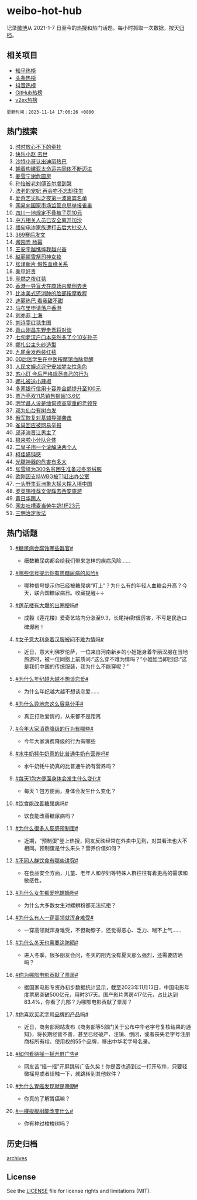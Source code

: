 # weibo-hot-hub

记录[微博](https://www.weibo.com)从 2021-1-7 日至今的热搜和热门话题。每小时抓取一次数据，按天[归档](archives)。

## 相关项目

- [知乎热榜](https://github.com/lonnyzhang423/zhihu-hot-hub)
- [头条热榜](https://github.com/lonnyzhang423/toutiao-hot-hub)
- [抖音热榜](https://github.com/lonnyzhang423/douyin-hot-hub)
- [GitHub热榜](https://github.com/lonnyzhang423/github-hot-hub)
- [v2ex热榜](https://github.com/lonnyzhang423/v2ex-hot-hub)


`更新时间：2023-11-14 17:06:26 +0800`

## 热门搜索

1. [时时放心不下的牵挂](https://m.weibo.cn/search?containerid=100103type%3D1%26t%3D10%26q%3D%23%E6%97%B6%E6%97%B6%E6%94%BE%E5%BF%83%E4%B8%8D%E4%B8%8B%E7%9A%84%E7%89%B5%E6%8C%82%23&stream_entry_id=51&isnewpage=1&extparam=seat%3D1%26q%3D%2523%25E6%2597%25B6%25E6%2597%25B6%25E6%2594%25BE%25E5%25BF%2583%25E4%25B8%258D%25E4%25B8%258B%25E7%259A%2584%25E7%2589%25B5%25E6%258C%2582%2523%26stream_entry_id%3D51%26dgr%3D0%26filter_type%3Drealtimehot%26c_type%3D51%26cate%3D10103%26pos%3D0%26display_time%3D1699952785%26pre_seqid%3D1699952785123015734176)
1. [快乐小赵 去世](https://m.weibo.cn/search?containerid=100103type%3D1%26t%3D10%26q%3D%E5%BF%AB%E4%B9%90%E5%B0%8F%E8%B5%B5+%E5%8E%BB%E4%B8%96&stream_entry_id=31&isnewpage=1&extparam=seat%3D1%26stream_entry_id%3D31%26filter_type%3Drealtimehot%26c_type%3D31%26realpos%3D1%26cate%3D5001%26q%3D%25E5%25BF%25AB%25E4%25B9%2590%25E5%25B0%258F%25E8%25B5%25B5%2520%25E5%258E%25BB%25E4%25B8%2596%26dgr%3D0%26lcate%3D5001%26band_rank%3D1%26flag%3D2%26pos%3D0%26display_time%3D1699952785%26pre_seqid%3D1699952785123015734176)
1. [沙特小哥认出迪丽热巴](https://m.weibo.cn/search?containerid=100103type%3D1%26t%3D10%26q%3D%23%E6%B2%99%E7%89%B9%E5%B0%8F%E5%93%A5%E8%AE%A4%E5%87%BA%E8%BF%AA%E4%B8%BD%E7%83%AD%E5%B7%B4%23&stream_entry_id=31&isnewpage=1&extparam=seat%3D1%26stream_entry_id%3D31%26filter_type%3Drealtimehot%26c_type%3D31%26realpos%3D2%26cate%3D5001%26q%3D%2523%25E6%25B2%2599%25E7%2589%25B9%25E5%25B0%258F%25E5%2593%25A5%25E8%25AE%25A4%25E5%2587%25BA%25E8%25BF%25AA%25E4%25B8%25BD%25E7%2583%25AD%25E5%25B7%25B4%2523%26dgr%3D0%26lcate%3D5001%26band_rank%3D2%26flag%3D2%26pos%3D1%26display_time%3D1699952785%26pre_seqid%3D1699952785123015734176)
1. [朝着构建亚太命运共同体不断迈进](https://m.weibo.cn/search?containerid=100103type%3D1%26t%3D10%26q%3D%23%E6%9C%9D%E7%9D%80%E6%9E%84%E5%BB%BA%E4%BA%9A%E5%A4%AA%E5%91%BD%E8%BF%90%E5%85%B1%E5%90%8C%E4%BD%93%E4%B8%8D%E6%96%AD%E8%BF%88%E8%BF%9B%23&stream_entry_id=31&isnewpage=1&extparam=seat%3D1%26stream_entry_id%3D31%26filter_type%3Drealtimehot%26c_type%3D31%26realpos%3D3%26cate%3D5001%26q%3D%2523%25E6%259C%259D%25E7%259D%2580%25E6%259E%2584%25E5%25BB%25BA%25E4%25BA%259A%25E5%25A4%25AA%25E5%2591%25BD%25E8%25BF%2590%25E5%2585%25B1%25E5%2590%258C%25E4%25BD%2593%25E4%25B8%258D%25E6%2596%25AD%25E8%25BF%2588%25E8%25BF%259B%2523%26dgr%3D0%26lcate%3D5001%26band_rank%3D3%26flag%3D1%26pos%3D2%26display_time%3D1699952785%26pre_seqid%3D1699952785123015734176)
1. [姜雪宁谢危圆房](https://m.weibo.cn/search?containerid=100103type%3D1%26t%3D10%26q%3D%23%E5%A7%9C%E9%9B%AA%E5%AE%81%E8%B0%A2%E5%8D%B1%E5%9C%86%E6%88%BF%23&stream_entry_id=31&isnewpage=1&extparam=seat%3D1%26stream_entry_id%3D31%26filter_type%3Drealtimehot%26c_type%3D31%26realpos%3D4%26cate%3D5001%26q%3D%2523%25E5%25A7%259C%25E9%259B%25AA%25E5%25AE%2581%25E8%25B0%25A2%25E5%258D%25B1%25E5%259C%2586%25E6%2588%25BF%2523%26dgr%3D0%26lcate%3D5001%26band_rank%3D4%26flag%3D1%26pos%3D3%26display_time%3D1699952785%26pre_seqid%3D1699952785123015734176)
1. [孙怡被老刘傅首尔虐到哭](https://m.weibo.cn/search?containerid=100103type%3D1%26t%3D10%26q%3D%23%E5%AD%99%E6%80%A1%E8%A2%AB%E8%80%81%E5%88%98%E5%82%85%E9%A6%96%E5%B0%94%E8%99%90%E5%88%B0%E5%93%AD%23&stream_entry_id=31&isnewpage=1&extparam=seat%3D1%26stream_entry_id%3D31%26filter_type%3Drealtimehot%26c_type%3D31%26realpos%3D5%26cate%3D5001%26q%3D%2523%25E5%25AD%2599%25E6%2580%25A1%25E8%25A2%25AB%25E8%2580%2581%25E5%2588%2598%25E5%2582%2585%25E9%25A6%2596%25E5%25B0%2594%25E8%2599%2590%25E5%2588%25B0%25E5%2593%25AD%2523%26dgr%3D0%26lcate%3D5001%26band_rank%3D5%26flag%3D2%26pos%3D4%26display_time%3D1699952785%26pre_seqid%3D1699952785123015734176)
1. [法老的宠妃 再会亦不忘却往生](https://m.weibo.cn/search?containerid=100103type%3D1%26t%3D10%26q%3D%E6%B3%95%E8%80%81%E7%9A%84%E5%AE%A0%E5%A6%83+%E5%86%8D%E4%BC%9A%E4%BA%A6%E4%B8%8D%E5%BF%98%E5%8D%B4%E5%BE%80%E7%94%9F&stream_entry_id=31&isnewpage=1&extparam=seat%3D1%26stream_entry_id%3D31%26filter_type%3Drealtimehot%26c_type%3D31%26realpos%3D6%26cate%3D5001%26q%3D%25E6%25B3%2595%25E8%2580%2581%25E7%259A%2584%25E5%25AE%25A0%25E5%25A6%2583%2520%25E5%2586%258D%25E4%25BC%259A%25E4%25BA%25A6%25E4%25B8%258D%25E5%25BF%2598%25E5%258D%25B4%25E5%25BE%2580%25E7%2594%259F%26dgr%3D0%26lcate%3D5001%26band_rank%3D6%26flag%3D1%26pos%3D5%26display_time%3D1699952785%26pre_seqid%3D1699952785123015734176)
1. [爱奇艺尖叫之夜第一波嘉宾名单](https://m.weibo.cn/search?containerid=100103type%3D1%26t%3D10%26q%3D%23%E7%88%B1%E5%A5%87%E8%89%BA%E5%B0%96%E5%8F%AB%E4%B9%8B%E5%A4%9C%E7%AC%AC%E4%B8%80%E6%B3%A2%E5%98%89%E5%AE%BE%E5%90%8D%E5%8D%95%23&stream_entry_id=31&isnewpage=1&extparam=seat%3D1%26stream_entry_id%3D31%26filter_type%3Drealtimehot%26c_type%3D31%26realpos%3D7%26cate%3D5001%26q%3D%2523%25E7%2588%25B1%25E5%25A5%2587%25E8%2589%25BA%25E5%25B0%2596%25E5%258F%25AB%25E4%25B9%258B%25E5%25A4%259C%25E7%25AC%25AC%25E4%25B8%2580%25E6%25B3%25A2%25E5%2598%2589%25E5%25AE%25BE%25E5%2590%258D%25E5%258D%2595%2523%26dgr%3D0%26lcate%3D5001%26band_rank%3D7%26flag%3D0%26pos%3D6%26display_time%3D1699952785%26pre_seqid%3D1699952785123015734176)
1. [网易向国家市场监管总局举报雀巢](https://m.weibo.cn/search?containerid=100103type%3D1%26t%3D10%26q%3D%23%E7%BD%91%E6%98%93%E5%90%91%E5%9B%BD%E5%AE%B6%E5%B8%82%E5%9C%BA%E7%9B%91%E7%AE%A1%E6%80%BB%E5%B1%80%E4%B8%BE%E6%8A%A5%E9%9B%80%E5%B7%A2%23&stream_entry_id=31&isnewpage=1&extparam=seat%3D1%26stream_entry_id%3D31%26filter_type%3Drealtimehot%26c_type%3D31%26realpos%3D8%26cate%3D5001%26q%3D%2523%25E7%25BD%2591%25E6%2598%2593%25E5%2590%2591%25E5%259B%25BD%25E5%25AE%25B6%25E5%25B8%2582%25E5%259C%25BA%25E7%259B%2591%25E7%25AE%25A1%25E6%2580%25BB%25E5%25B1%2580%25E4%25B8%25BE%25E6%258A%25A5%25E9%259B%2580%25E5%25B7%25A2%2523%26dgr%3D0%26lcate%3D5001%26band_rank%3D8%26flag%3D0%26pos%3D7%26display_time%3D1699952785%26pre_seqid%3D1699952785123015734176)
1. [四川一地规定不叠被子罚10元](https://m.weibo.cn/search?containerid=100103type%3D1%26t%3D10%26q%3D%23%E5%9B%9B%E5%B7%9D%E4%B8%80%E5%9C%B0%E8%A7%84%E5%AE%9A%E4%B8%8D%E5%8F%A0%E8%A2%AB%E5%AD%90%E7%BD%9A10%E5%85%83%23&stream_entry_id=31&isnewpage=1&extparam=seat%3D1%26stream_entry_id%3D31%26filter_type%3Drealtimehot%26c_type%3D31%26realpos%3D9%26cate%3D5001%26q%3D%2523%25E5%259B%259B%25E5%25B7%259D%25E4%25B8%2580%25E5%259C%25B0%25E8%25A7%2584%25E5%25AE%259A%25E4%25B8%258D%25E5%258F%25A0%25E8%25A2%25AB%25E5%25AD%2590%25E7%25BD%259A10%25E5%2585%2583%2523%26dgr%3D0%26lcate%3D5001%26band_rank%3D9%26flag%3D0%26pos%3D8%26display_time%3D1699952785%26pre_seqid%3D1699952785123015734176)
1. [中方相关人员已安全离开加沙](https://m.weibo.cn/search?containerid=100103type%3D1%26t%3D10%26q%3D%23%E4%B8%AD%E6%96%B9%E7%9B%B8%E5%85%B3%E4%BA%BA%E5%91%98%E5%B7%B2%E5%AE%89%E5%85%A8%E7%A6%BB%E5%BC%80%E5%8A%A0%E6%B2%99%23&stream_entry_id=31&isnewpage=1&extparam=seat%3D1%26stream_entry_id%3D31%26filter_type%3Drealtimehot%26c_type%3D31%26realpos%3D10%26cate%3D5001%26q%3D%2523%25E4%25B8%25AD%25E6%2596%25B9%25E7%259B%25B8%25E5%2585%25B3%25E4%25BA%25BA%25E5%2591%2598%25E5%25B7%25B2%25E5%25AE%2589%25E5%2585%25A8%25E7%25A6%25BB%25E5%25BC%2580%25E5%258A%25A0%25E6%25B2%2599%2523%26dgr%3D0%26lcate%3D5001%26band_rank%3D10%26flag%3D1%26pos%3D9%26display_time%3D1699952785%26pre_seqid%3D1699952785123015734176)
1. [缅甸电诈家族遭打击后大批交人](https://m.weibo.cn/search?containerid=100103type%3D1%26t%3D10%26q%3D%23%E7%BC%85%E7%94%B8%E7%94%B5%E8%AF%88%E5%AE%B6%E6%97%8F%E9%81%AD%E6%89%93%E5%87%BB%E5%90%8E%E5%A4%A7%E6%89%B9%E4%BA%A4%E4%BA%BA%23&stream_entry_id=31&isnewpage=1&extparam=seat%3D1%26stream_entry_id%3D31%26filter_type%3Drealtimehot%26c_type%3D31%26realpos%3D11%26cate%3D5001%26q%3D%2523%25E7%25BC%2585%25E7%2594%25B8%25E7%2594%25B5%25E8%25AF%2588%25E5%25AE%25B6%25E6%2597%258F%25E9%2581%25AD%25E6%2589%2593%25E5%2587%25BB%25E5%2590%258E%25E5%25A4%25A7%25E6%2589%25B9%25E4%25BA%25A4%25E4%25BA%25BA%2523%26dgr%3D0%26lcate%3D5001%26band_rank%3D11%26flag%3D1%26pos%3D10%26display_time%3D1699952785%26pre_seqid%3D1699952785123015734176)
1. [369赛后发文](https://m.weibo.cn/search?containerid=100103type%3D1%26t%3D10%26q%3D369%E8%B5%9B%E5%90%8E%E5%8F%91%E6%96%87&stream_entry_id=31&isnewpage=1&extparam=seat%3D1%26stream_entry_id%3D31%26filter_type%3Drealtimehot%26c_type%3D31%26realpos%3D12%26cate%3D5001%26q%3D369%25E8%25B5%259B%25E5%2590%258E%25E5%258F%2591%25E6%2596%2587%26dgr%3D0%26lcate%3D5001%26band_rank%3D12%26flag%3D1%26pos%3D11%26display_time%3D1699952785%26pre_seqid%3D1699952785123015734176)
1. [酱园弄 杨幂](https://m.weibo.cn/search?containerid=100103type%3D1%26t%3D10%26q%3D%E9%85%B1%E5%9B%AD%E5%BC%84+%E6%9D%A8%E5%B9%82&stream_entry_id=31&isnewpage=1&extparam=seat%3D1%26stream_entry_id%3D31%26filter_type%3Drealtimehot%26c_type%3D31%26realpos%3D13%26cate%3D5001%26q%3D%25E9%2585%25B1%25E5%259B%25AD%25E5%25BC%2584%2520%25E6%259D%25A8%25E5%25B9%2582%26dgr%3D0%26lcate%3D5001%26band_rank%3D13%26flag%3D2%26pos%3D12%26display_time%3D1699952785%26pre_seqid%3D1699952785123015734176)
1. [王安宇越憔悴我越兴奋](https://m.weibo.cn/search?containerid=100103type%3D1%26t%3D10%26q%3D%23%E7%8E%8B%E5%AE%89%E5%AE%87%E8%B6%8A%E6%86%94%E6%82%B4%E6%88%91%E8%B6%8A%E5%85%B4%E5%A5%8B%23&stream_entry_id=31&isnewpage=1&extparam=seat%3D1%26stream_entry_id%3D31%26filter_type%3Drealtimehot%26c_type%3D31%26realpos%3D14%26cate%3D5001%26q%3D%2523%25E7%258E%258B%25E5%25AE%2589%25E5%25AE%2587%25E8%25B6%258A%25E6%2586%2594%25E6%2582%25B4%25E6%2588%2591%25E8%25B6%258A%25E5%2585%25B4%25E5%25A5%258B%2523%26dgr%3D0%26lcate%3D5001%26band_rank%3D14%26flag%3D1%26pos%3D13%26display_time%3D1699952785%26pre_seqid%3D1699952785123015734176)
1. [赵丽颖雪祭司神女妆](https://m.weibo.cn/search?containerid=100103type%3D1%26t%3D10%26q%3D%23%E8%B5%B5%E4%B8%BD%E9%A2%96%E9%9B%AA%E7%A5%AD%E5%8F%B8%E7%A5%9E%E5%A5%B3%E5%A6%86%23&stream_entry_id=31&isnewpage=1&extparam=seat%3D1%26stream_entry_id%3D31%26filter_type%3Drealtimehot%26c_type%3D31%26realpos%3D15%26cate%3D5001%26q%3D%2523%25E8%25B5%25B5%25E4%25B8%25BD%25E9%25A2%2596%25E9%259B%25AA%25E7%25A5%25AD%25E5%258F%25B8%25E7%25A5%259E%25E5%25A5%25B3%25E5%25A6%2586%2523%26dgr%3D0%26lcate%3D5001%26band_rank%3D15%26flag%3D0%26pos%3D14%26display_time%3D1699952785%26pre_seqid%3D1699952785123015734176)
1. [张译新片 假性血缘关系](https://m.weibo.cn/search?containerid=100103type%3D1%26t%3D10%26q%3D%E5%BC%A0%E8%AF%91%E6%96%B0%E7%89%87+%E5%81%87%E6%80%A7%E8%A1%80%E7%BC%98%E5%85%B3%E7%B3%BB&stream_entry_id=31&isnewpage=1&extparam=seat%3D1%26stream_entry_id%3D31%26filter_type%3Drealtimehot%26c_type%3D31%26realpos%3D16%26cate%3D5001%26q%3D%25E5%25BC%25A0%25E8%25AF%2591%25E6%2596%25B0%25E7%2589%2587%2520%25E5%2581%2587%25E6%2580%25A7%25E8%25A1%2580%25E7%25BC%2598%25E5%2585%25B3%25E7%25B3%25BB%26dgr%3D0%26lcate%3D5001%26band_rank%3D16%26flag%3D1%26pos%3D15%26display_time%3D1699952785%26pre_seqid%3D1699952785123015734176)
1. [美甲好贵](https://m.weibo.cn/search?containerid=100103type%3D1%26t%3D10%26q%3D%E7%BE%8E%E7%94%B2%E5%A5%BD%E8%B4%B5&stream_entry_id=31&isnewpage=1&extparam=seat%3D1%26stream_entry_id%3D31%26filter_type%3Drealtimehot%26c_type%3D31%26realpos%3D17%26cate%3D5001%26q%3D%25E7%25BE%258E%25E7%2594%25B2%25E5%25A5%25BD%25E8%25B4%25B5%26dgr%3D0%26lcate%3D5001%26band_rank%3D17%26flag%3D0%26pos%3D16%26display_time%3D1699952785%26pre_seqid%3D1699952785123015734176)
1. [竞燃之夜红毯](https://m.weibo.cn/search?containerid=100103type%3D1%26t%3D10%26q%3D%23%E7%AB%9E%E7%87%83%E4%B9%8B%E5%A4%9C%E7%BA%A2%E6%AF%AF%23&stream_entry_id=31&isnewpage=1&extparam=seat%3D1%26stream_entry_id%3D31%26filter_type%3Drealtimehot%26c_type%3D31%26realpos%3D18%26cate%3D5001%26q%3D%2523%25E7%25AB%259E%25E7%2587%2583%25E4%25B9%258B%25E5%25A4%259C%25E7%25BA%25A2%25E6%25AF%25AF%2523%26dgr%3D0%26lcate%3D5001%26band_rank%3D18%26flag%3D1%26pos%3D17%26display_time%3D1699952785%26pre_seqid%3D1699952785123015734176)
1. [香港一导盲犬在商场内晕倒去世](https://m.weibo.cn/search?containerid=100103type%3D1%26t%3D10%26q%3D%23%E9%A6%99%E6%B8%AF%E4%B8%80%E5%AF%BC%E7%9B%B2%E7%8A%AC%E5%9C%A8%E5%95%86%E5%9C%BA%E5%86%85%E6%99%95%E5%80%92%E5%8E%BB%E4%B8%96%23&stream_entry_id=31&isnewpage=1&extparam=seat%3D1%26stream_entry_id%3D31%26filter_type%3Drealtimehot%26c_type%3D31%26realpos%3D19%26cate%3D5001%26q%3D%2523%25E9%25A6%2599%25E6%25B8%25AF%25E4%25B8%2580%25E5%25AF%25BC%25E7%259B%25B2%25E7%258A%25AC%25E5%259C%25A8%25E5%2595%2586%25E5%259C%25BA%25E5%2586%2585%25E6%2599%2595%25E5%2580%2592%25E5%258E%25BB%25E4%25B8%2596%2523%26dgr%3D0%26lcate%3D5001%26band_rank%3D19%26flag%3D1%26pos%3D18%26display_time%3D1699952785%26pre_seqid%3D1699952785123015734176)
1. [比冰美式还消肿的脸部按摩教程](https://m.weibo.cn/search?containerid=100103type%3D1%26t%3D10%26q%3D%E6%AF%94%E5%86%B0%E7%BE%8E%E5%BC%8F%E8%BF%98%E6%B6%88%E8%82%BF%E7%9A%84%E8%84%B8%E9%83%A8%E6%8C%89%E6%91%A9%E6%95%99%E7%A8%8B&stream_entry_id=31&isnewpage=1&extparam=seat%3D1%26stream_entry_id%3D31%26filter_type%3Drealtimehot%26c_type%3D31%26realpos%3D20%26cate%3D5001%26q%3D%25E6%25AF%2594%25E5%2586%25B0%25E7%25BE%258E%25E5%25BC%258F%25E8%25BF%2598%25E6%25B6%2588%25E8%2582%25BF%25E7%259A%2584%25E8%2584%25B8%25E9%2583%25A8%25E6%258C%2589%25E6%2591%25A9%25E6%2595%2599%25E7%25A8%258B%26dgr%3D0%26lcate%3D5001%26band_rank%3D20%26flag%3D1%26pos%3D19%26display_time%3D1699952785%26pre_seqid%3D1699952785123015734176)
1. [迪丽热巴 看我甜不甜](https://m.weibo.cn/search?containerid=100103type%3D1%26t%3D10%26q%3D%E8%BF%AA%E4%B8%BD%E7%83%AD%E5%B7%B4+%E7%9C%8B%E6%88%91%E7%94%9C%E4%B8%8D%E7%94%9C&stream_entry_id=31&isnewpage=1&extparam=seat%3D1%26stream_entry_id%3D31%26filter_type%3Drealtimehot%26c_type%3D31%26realpos%3D21%26cate%3D5001%26q%3D%25E8%25BF%25AA%25E4%25B8%25BD%25E7%2583%25AD%25E5%25B7%25B4%2520%25E7%259C%258B%25E6%2588%2591%25E7%2594%259C%25E4%25B8%258D%25E7%2594%259C%26dgr%3D0%26lcate%3D5001%26band_rank%3D21%26flag%3D1%26pos%3D20%26display_time%3D1699952785%26pre_seqid%3D1699952785123015734176)
1. [马布里申请落户香港](https://m.weibo.cn/search?containerid=100103type%3D1%26t%3D10%26q%3D%23%E9%A9%AC%E5%B8%83%E9%87%8C%E7%94%B3%E8%AF%B7%E8%90%BD%E6%88%B7%E9%A6%99%E6%B8%AF%23&stream_entry_id=31&isnewpage=1&extparam=seat%3D1%26stream_entry_id%3D31%26filter_type%3Drealtimehot%26c_type%3D31%26realpos%3D22%26cate%3D5001%26q%3D%2523%25E9%25A9%25AC%25E5%25B8%2583%25E9%2587%258C%25E7%2594%25B3%25E8%25AF%25B7%25E8%2590%25BD%25E6%2588%25B7%25E9%25A6%2599%25E6%25B8%25AF%2523%26dgr%3D0%26lcate%3D5001%26band_rank%3D22%26flag%3D1%26pos%3D21%26display_time%3D1699952785%26pre_seqid%3D1699952785123015734176)
1. [刘亦菲 上海](https://m.weibo.cn/search?containerid=100103type%3D1%26t%3D10%26q%3D%E5%88%98%E4%BA%A6%E8%8F%B2+%E4%B8%8A%E6%B5%B7&stream_entry_id=31&isnewpage=1&extparam=seat%3D1%26stream_entry_id%3D31%26filter_type%3Drealtimehot%26c_type%3D31%26realpos%3D23%26cate%3D5001%26q%3D%25E5%2588%2598%25E4%25BA%25A6%25E8%258F%25B2%2520%25E4%25B8%258A%25E6%25B5%25B7%26dgr%3D0%26lcate%3D5001%26band_rank%3D23%26flag%3D0%26pos%3D22%26display_time%3D1699952785%26pre_seqid%3D1699952785123015734176)
1. [刘诗雯红毯生图](https://m.weibo.cn/search?containerid=100103type%3D1%26t%3D10%26q%3D%E5%88%98%E8%AF%97%E9%9B%AF%E7%BA%A2%E6%AF%AF%E7%94%9F%E5%9B%BE&stream_entry_id=31&isnewpage=1&extparam=seat%3D1%26stream_entry_id%3D31%26filter_type%3Drealtimehot%26c_type%3D31%26realpos%3D24%26cate%3D5001%26q%3D%25E5%2588%2598%25E8%25AF%2597%25E9%259B%25AF%25E7%25BA%25A2%25E6%25AF%25AF%25E7%2594%259F%25E5%259B%25BE%26dgr%3D0%26lcate%3D5001%26band_rank%3D24%26flag%3D1%26pos%3D23%26display_time%3D1699952785%26pre_seqid%3D1699952785123015734176)
1. [青山刚昌东野圭吾将对谈](https://m.weibo.cn/search?containerid=100103type%3D1%26t%3D10%26q%3D%E9%9D%92%E5%B1%B1%E5%88%9A%E6%98%8C%E4%B8%9C%E9%87%8E%E5%9C%AD%E5%90%BE%E5%B0%86%E5%AF%B9%E8%B0%88&stream_entry_id=31&isnewpage=1&extparam=seat%3D1%26stream_entry_id%3D31%26filter_type%3Drealtimehot%26c_type%3D31%26realpos%3D25%26cate%3D5001%26q%3D%25E9%259D%2592%25E5%25B1%25B1%25E5%2588%259A%25E6%2598%258C%25E4%25B8%259C%25E9%2587%258E%25E5%259C%25AD%25E5%2590%25BE%25E5%25B0%2586%25E5%25AF%25B9%25E8%25B0%2588%26dgr%3D0%26lcate%3D5001%26band_rank%3D25%26flag%3D0%26pos%3D24%26display_time%3D1699952785%26pre_seqid%3D1699952785123015734176)
1. [七旬老汉户口本突然多了个10岁孙子](https://m.weibo.cn/search?containerid=100103type%3D1%26t%3D10%26q%3D%23%E4%B8%83%E6%97%AC%E8%80%81%E6%B1%89%E6%88%B7%E5%8F%A3%E6%9C%AC%E7%AA%81%E7%84%B6%E5%A4%9A%E4%BA%86%E4%B8%AA10%E5%B2%81%E5%AD%99%E5%AD%90%23&stream_entry_id=31&isnewpage=1&extparam=seat%3D1%26stream_entry_id%3D31%26filter_type%3Drealtimehot%26c_type%3D31%26realpos%3D26%26cate%3D5001%26q%3D%2523%25E4%25B8%2583%25E6%2597%25AC%25E8%2580%2581%25E6%25B1%2589%25E6%2588%25B7%25E5%258F%25A3%25E6%259C%25AC%25E7%25AA%2581%25E7%2584%25B6%25E5%25A4%259A%25E4%25BA%2586%25E4%25B8%25AA10%25E5%25B2%2581%25E5%25AD%2599%25E5%25AD%2590%2523%26dgr%3D0%26lcate%3D5001%26band_rank%3D26%26flag%3D0%26pos%3D25%26display_time%3D1699952785%26pre_seqid%3D1699952785123015734176)
1. [娜扎公主头纱造型](https://m.weibo.cn/search?containerid=100103type%3D1%26t%3D10%26q%3D%23%E5%A8%9C%E6%89%8E%E5%85%AC%E4%B8%BB%E5%A4%B4%E7%BA%B1%E9%80%A0%E5%9E%8B%23&stream_entry_id=31&isnewpage=1&extparam=seat%3D1%26stream_entry_id%3D31%26filter_type%3Drealtimehot%26c_type%3D31%26realpos%3D27%26cate%3D5001%26q%3D%2523%25E5%25A8%259C%25E6%2589%258E%25E5%2585%25AC%25E4%25B8%25BB%25E5%25A4%25B4%25E7%25BA%25B1%25E9%2580%25A0%25E5%259E%258B%2523%26dgr%3D0%26lcate%3D5001%26band_rank%3D27%26flag%3D1%26pos%3D26%26display_time%3D1699952785%26pre_seqid%3D1699952785123015734176)
1. [九尾金发西装红毯](https://m.weibo.cn/search?containerid=100103type%3D1%26t%3D10%26q%3D%23%E4%B9%9D%E5%B0%BE%E9%87%91%E5%8F%91%E8%A5%BF%E8%A3%85%E7%BA%A2%E6%AF%AF%23&stream_entry_id=31&isnewpage=1&extparam=seat%3D1%26stream_entry_id%3D31%26filter_type%3Drealtimehot%26c_type%3D31%26realpos%3D28%26cate%3D5001%26q%3D%2523%25E4%25B9%259D%25E5%25B0%25BE%25E9%2587%2591%25E5%258F%2591%25E8%25A5%25BF%25E8%25A3%2585%25E7%25BA%25A2%25E6%25AF%25AF%2523%26dgr%3D0%26lcate%3D5001%26band_rank%3D28%26flag%3D1%26pos%3D27%26display_time%3D1699952785%26pre_seqid%3D1699952785123015734176)
1. [00后医学生在中医按摩馆血脉觉醒](https://m.weibo.cn/search?containerid=100103type%3D1%26t%3D10%26q%3D%2300%E5%90%8E%E5%8C%BB%E5%AD%A6%E7%94%9F%E5%9C%A8%E4%B8%AD%E5%8C%BB%E6%8C%89%E6%91%A9%E9%A6%86%E8%A1%80%E8%84%89%E8%A7%89%E9%86%92%23&stream_entry_id=31&isnewpage=1&extparam=seat%3D1%26stream_entry_id%3D31%26filter_type%3Drealtimehot%26c_type%3D31%26realpos%3D29%26cate%3D5001%26q%3D%252300%25E5%2590%258E%25E5%258C%25BB%25E5%25AD%25A6%25E7%2594%259F%25E5%259C%25A8%25E4%25B8%25AD%25E5%258C%25BB%25E6%258C%2589%25E6%2591%25A9%25E9%25A6%2586%25E8%25A1%2580%25E8%2584%2589%25E8%25A7%2589%25E9%2586%2592%2523%26dgr%3D0%26lcate%3D5001%26band_rank%3D29%26flag%3D32768%26pos%3D28%26display_time%3D1699952785%26pre_seqid%3D1699952785123015734176)
1. [人民文娱点评宁安如梦女性角色](https://m.weibo.cn/search?containerid=100103type%3D1%26t%3D10%26q%3D%23%E4%BA%BA%E6%B0%91%E6%96%87%E5%A8%B1%E7%82%B9%E8%AF%84%E5%AE%81%E5%AE%89%E5%A6%82%E6%A2%A6%E5%A5%B3%E6%80%A7%E8%A7%92%E8%89%B2%23&stream_entry_id=31&isnewpage=1&extparam=seat%3D1%26stream_entry_id%3D31%26filter_type%3Drealtimehot%26c_type%3D31%26realpos%3D30%26cate%3D5001%26q%3D%2523%25E4%25BA%25BA%25E6%25B0%2591%25E6%2596%2587%25E5%25A8%25B1%25E7%2582%25B9%25E8%25AF%2584%25E5%25AE%2581%25E5%25AE%2589%25E5%25A6%2582%25E6%25A2%25A6%25E5%25A5%25B3%25E6%2580%25A7%25E8%25A7%2592%25E8%2589%25B2%2523%26dgr%3D0%26lcate%3D5001%26band_rank%3D30%26flag%3D0%26pos%3D29%26display_time%3D1699952785%26pre_seqid%3D1699952785123015734176)
1. [苏小玎 今后严格规范自己的行为](https://m.weibo.cn/search?containerid=100103type%3D1%26t%3D10%26q%3D%E8%8B%8F%E5%B0%8F%E7%8E%8E+%E4%BB%8A%E5%90%8E%E4%B8%A5%E6%A0%BC%E8%A7%84%E8%8C%83%E8%87%AA%E5%B7%B1%E7%9A%84%E8%A1%8C%E4%B8%BA&stream_entry_id=31&isnewpage=1&extparam=seat%3D1%26stream_entry_id%3D31%26filter_type%3Drealtimehot%26c_type%3D31%26realpos%3D31%26cate%3D5001%26q%3D%25E8%258B%258F%25E5%25B0%258F%25E7%258E%258E%2520%25E4%25BB%258A%25E5%2590%258E%25E4%25B8%25A5%25E6%25A0%25BC%25E8%25A7%2584%25E8%258C%2583%25E8%2587%25AA%25E5%25B7%25B1%25E7%259A%2584%25E8%25A1%258C%25E4%25B8%25BA%26dgr%3D0%26lcate%3D5001%26band_rank%3D31%26flag%3D0%26pos%3D30%26display_time%3D1699952785%26pre_seqid%3D1699952785123015734176)
1. [娜扎被送小辣椒](https://m.weibo.cn/search?containerid=100103type%3D1%26t%3D10%26q%3D%23%E5%A8%9C%E6%89%8E%E8%A2%AB%E9%80%81%E5%B0%8F%E8%BE%A3%E6%A4%92%23&stream_entry_id=31&isnewpage=1&extparam=seat%3D1%26stream_entry_id%3D31%26filter_type%3Drealtimehot%26c_type%3D31%26realpos%3D32%26cate%3D5001%26q%3D%2523%25E5%25A8%259C%25E6%2589%258E%25E8%25A2%25AB%25E9%2580%2581%25E5%25B0%258F%25E8%25BE%25A3%25E6%25A4%2592%2523%26dgr%3D0%26lcate%3D5001%26band_rank%3D32%26flag%3D1%26pos%3D31%26display_time%3D1699952785%26pre_seqid%3D1699952785123015734176)
1. [多家银行信用卡容差金额提升至100元](https://m.weibo.cn/search?containerid=100103type%3D1%26t%3D10%26q%3D%23%E5%A4%9A%E5%AE%B6%E9%93%B6%E8%A1%8C%E4%BF%A1%E7%94%A8%E5%8D%A1%E5%AE%B9%E5%B7%AE%E9%87%91%E9%A2%9D%E6%8F%90%E5%8D%87%E8%87%B3100%E5%85%83%23&stream_entry_id=31&isnewpage=1&extparam=seat%3D1%26stream_entry_id%3D31%26filter_type%3Drealtimehot%26c_type%3D31%26realpos%3D33%26cate%3D5001%26q%3D%2523%25E5%25A4%259A%25E5%25AE%25B6%25E9%2593%25B6%25E8%25A1%258C%25E4%25BF%25A1%25E7%2594%25A8%25E5%258D%25A1%25E5%25AE%25B9%25E5%25B7%25AE%25E9%2587%2591%25E9%25A2%259D%25E6%258F%2590%25E5%258D%2587%25E8%2587%25B3100%25E5%2585%2583%2523%26dgr%3D0%26lcate%3D5001%26band_rank%3D33%26flag%3D1%26pos%3D32%26display_time%3D1699952785%26pre_seqid%3D1699952785123015734176)
1. [贾乃亮双11总销售额超13.6亿](https://m.weibo.cn/search?containerid=100103type%3D1%26t%3D10%26q%3D%23%E8%B4%BE%E4%B9%83%E4%BA%AE%E5%8F%8C11%E6%80%BB%E9%94%80%E5%94%AE%E9%A2%9D%E8%B6%8513.6%E4%BA%BF%23&stream_entry_id=31&isnewpage=1&extparam=seat%3D1%26stream_entry_id%3D31%26filter_type%3Drealtimehot%26c_type%3D31%26realpos%3D34%26cate%3D5001%26q%3D%2523%25E8%25B4%25BE%25E4%25B9%2583%25E4%25BA%25AE%25E5%258F%258C11%25E6%2580%25BB%25E9%2594%2580%25E5%2594%25AE%25E9%25A2%259D%25E8%25B6%258513.6%25E4%25BA%25BF%2523%26dgr%3D0%26lcate%3D5001%26band_rank%3D34%26flag%3D0%26pos%3D33%26display_time%3D1699952785%26pre_seqid%3D1699952785123015734176)
1. [明学昌人设是缅甸德高望重的老领导](https://m.weibo.cn/search?containerid=100103type%3D1%26t%3D10%26q%3D%23%E6%98%8E%E5%AD%A6%E6%98%8C%E4%BA%BA%E8%AE%BE%E6%98%AF%E7%BC%85%E7%94%B8%E5%BE%B7%E9%AB%98%E6%9C%9B%E9%87%8D%E7%9A%84%E8%80%81%E9%A2%86%E5%AF%BC%23&stream_entry_id=31&isnewpage=1&extparam=seat%3D1%26stream_entry_id%3D31%26filter_type%3Drealtimehot%26c_type%3D31%26realpos%3D35%26cate%3D5001%26q%3D%2523%25E6%2598%258E%25E5%25AD%25A6%25E6%2598%258C%25E4%25BA%25BA%25E8%25AE%25BE%25E6%2598%25AF%25E7%25BC%2585%25E7%2594%25B8%25E5%25BE%25B7%25E9%25AB%2598%25E6%259C%259B%25E9%2587%258D%25E7%259A%2584%25E8%2580%2581%25E9%25A2%2586%25E5%25AF%25BC%2523%26dgr%3D0%26lcate%3D5001%26band_rank%3D35%26flag%3D1%26pos%3D34%26display_time%3D1699952785%26pre_seqid%3D1699952785123015734176)
1. [邓为仙台有树白发](https://m.weibo.cn/search?containerid=100103type%3D1%26t%3D10%26q%3D%23%E9%82%93%E4%B8%BA%E4%BB%99%E5%8F%B0%E6%9C%89%E6%A0%91%E7%99%BD%E5%8F%91%23&stream_entry_id=31&isnewpage=1&extparam=seat%3D1%26stream_entry_id%3D31%26filter_type%3Drealtimehot%26c_type%3D31%26realpos%3D36%26cate%3D5001%26q%3D%2523%25E9%2582%2593%25E4%25B8%25BA%25E4%25BB%2599%25E5%258F%25B0%25E6%259C%2589%25E6%25A0%2591%25E7%2599%25BD%25E5%258F%2591%2523%26dgr%3D0%26lcate%3D5001%26band_rank%3D36%26flag%3D1%26pos%3D35%26display_time%3D1699952785%26pre_seqid%3D1699952785123015734176)
1. [俄军恢复对基辅导弹袭击](https://m.weibo.cn/search?containerid=100103type%3D1%26t%3D10%26q%3D%23%E4%BF%84%E5%86%9B%E6%81%A2%E5%A4%8D%E5%AF%B9%E5%9F%BA%E8%BE%85%E5%AF%BC%E5%BC%B9%E8%A2%AD%E5%87%BB%23&stream_entry_id=31&isnewpage=1&extparam=seat%3D1%26stream_entry_id%3D31%26filter_type%3Drealtimehot%26c_type%3D31%26realpos%3D37%26cate%3D5001%26q%3D%2523%25E4%25BF%2584%25E5%2586%259B%25E6%2581%25A2%25E5%25A4%258D%25E5%25AF%25B9%25E5%259F%25BA%25E8%25BE%2585%25E5%25AF%25BC%25E5%25BC%25B9%25E8%25A2%25AD%25E5%2587%25BB%2523%26dgr%3D0%26lcate%3D5001%26band_rank%3D37%26flag%3D0%26pos%3D36%26display_time%3D1699952785%26pre_seqid%3D1699952785123015734176)
1. [雀巢回应被网易举报](https://m.weibo.cn/search?containerid=100103type%3D1%26t%3D10%26q%3D%23%E9%9B%80%E5%B7%A2%E5%9B%9E%E5%BA%94%E8%A2%AB%E7%BD%91%E6%98%93%E4%B8%BE%E6%8A%A5%23&stream_entry_id=31&isnewpage=1&extparam=seat%3D1%26stream_entry_id%3D31%26filter_type%3Drealtimehot%26c_type%3D31%26realpos%3D38%26cate%3D5001%26q%3D%2523%25E9%259B%2580%25E5%25B7%25A2%25E5%259B%259E%25E5%25BA%2594%25E8%25A2%25AB%25E7%25BD%2591%25E6%2598%2593%25E4%25B8%25BE%25E6%258A%25A5%2523%26dgr%3D0%26lcate%3D5001%26band_rank%3D38%26flag%3D1%26pos%3D37%26display_time%3D1699952785%26pre_seqid%3D1699952785123015734176)
1. [邱泽演晋江男主了](https://m.weibo.cn/search?containerid=100103type%3D1%26t%3D10%26q%3D%23%E9%82%B1%E6%B3%BD%E6%BC%94%E6%99%8B%E6%B1%9F%E7%94%B7%E4%B8%BB%E4%BA%86%23&stream_entry_id=31&isnewpage=1&extparam=seat%3D1%26stream_entry_id%3D31%26filter_type%3Drealtimehot%26c_type%3D31%26realpos%3D39%26cate%3D5001%26q%3D%2523%25E9%2582%25B1%25E6%25B3%25BD%25E6%25BC%2594%25E6%2599%258B%25E6%25B1%259F%25E7%2594%25B7%25E4%25B8%25BB%25E4%25BA%2586%2523%26dgr%3D0%26lcate%3D5001%26band_rank%3D39%26flag%3D0%26pos%3D38%26display_time%3D1699952785%26pre_seqid%3D1699952785123015734176)
1. [狼来啦小分队合体](https://m.weibo.cn/search?containerid=100103type%3D1%26t%3D10%26q%3D%23%E7%8B%BC%E6%9D%A5%E5%95%A6%E5%B0%8F%E5%88%86%E9%98%9F%E5%90%88%E4%BD%93%23&stream_entry_id=31&isnewpage=1&extparam=seat%3D1%26stream_entry_id%3D31%26filter_type%3Drealtimehot%26c_type%3D31%26realpos%3D40%26cate%3D5001%26q%3D%2523%25E7%258B%25BC%25E6%259D%25A5%25E5%2595%25A6%25E5%25B0%258F%25E5%2588%2586%25E9%2598%259F%25E5%2590%2588%25E4%25BD%2593%2523%26dgr%3D0%26lcate%3D5001%26band_rank%3D40%26flag%3D1%26pos%3D39%26display_time%3D1699952785%26pre_seqid%3D1699952785123015734176)
1. [二皇子用一个滚解决两个人](https://m.weibo.cn/search?containerid=100103type%3D1%26t%3D10%26q%3D%23%E4%BA%8C%E7%9A%87%E5%AD%90%E7%94%A8%E4%B8%80%E4%B8%AA%E6%BB%9A%E8%A7%A3%E5%86%B3%E4%B8%A4%E4%B8%AA%E4%BA%BA%23&stream_entry_id=31&isnewpage=1&extparam=seat%3D1%26stream_entry_id%3D31%26filter_type%3Drealtimehot%26c_type%3D31%26realpos%3D41%26cate%3D5001%26q%3D%2523%25E4%25BA%258C%25E7%259A%2587%25E5%25AD%2590%25E7%2594%25A8%25E4%25B8%2580%25E4%25B8%25AA%25E6%25BB%259A%25E8%25A7%25A3%25E5%2586%25B3%25E4%25B8%25A4%25E4%25B8%25AA%25E4%25BA%25BA%2523%26dgr%3D0%26lcate%3D5001%26band_rank%3D41%26flag%3D1%26pos%3D40%26display_time%3D1699952785%26pre_seqid%3D1699952785123015734176)
1. [柯佳嬿钝感](https://m.weibo.cn/search?containerid=100103type%3D1%26t%3D10%26q%3D%23%E6%9F%AF%E4%BD%B3%E5%AC%BF%E9%92%9D%E6%84%9F%23&stream_entry_id=31&isnewpage=1&extparam=seat%3D1%26stream_entry_id%3D31%26filter_type%3Drealtimehot%26c_type%3D31%26realpos%3D42%26cate%3D5001%26q%3D%2523%25E6%259F%25AF%25E4%25BD%25B3%25E5%25AC%25BF%25E9%2592%259D%25E6%2584%259F%2523%26dgr%3D0%26lcate%3D5001%26band_rank%3D42%26flag%3D1%26pos%3D41%26display_time%3D1699952785%26pre_seqid%3D1699952785123015734176)
1. [光腿神器的危害有多大](https://m.weibo.cn/search?containerid=100103type%3D1%26t%3D10%26q%3D%E5%85%89%E8%85%BF%E7%A5%9E%E5%99%A8%E7%9A%84%E5%8D%B1%E5%AE%B3%E6%9C%89%E5%A4%9A%E5%A4%A7&stream_entry_id=31&isnewpage=1&extparam=seat%3D1%26stream_entry_id%3D31%26filter_type%3Drealtimehot%26c_type%3D31%26realpos%3D43%26cate%3D5001%26q%3D%25E5%2585%2589%25E8%2585%25BF%25E7%25A5%259E%25E5%2599%25A8%25E7%259A%2584%25E5%258D%25B1%25E5%25AE%25B3%25E6%259C%2589%25E5%25A4%259A%25E5%25A4%25A7%26dgr%3D0%26lcate%3D5001%26band_rank%3D43%26flag%3D0%26pos%3D42%26display_time%3D1699952785%26pre_seqid%3D1699952785123015734176)
1. [张雪峰为300名贫困生准备过冬羽绒服](https://m.weibo.cn/search?containerid=100103type%3D1%26t%3D10%26q%3D%23%E5%BC%A0%E9%9B%AA%E5%B3%B0%E4%B8%BA300%E5%90%8D%E8%B4%AB%E5%9B%B0%E7%94%9F%E5%87%86%E5%A4%87%E8%BF%87%E5%86%AC%E7%BE%BD%E7%BB%92%E6%9C%8D%23&stream_entry_id=31&isnewpage=1&extparam=seat%3D1%26stream_entry_id%3D31%26filter_type%3Drealtimehot%26c_type%3D31%26realpos%3D44%26cate%3D5001%26q%3D%2523%25E5%25BC%25A0%25E9%259B%25AA%25E5%25B3%25B0%25E4%25B8%25BA300%25E5%2590%258D%25E8%25B4%25AB%25E5%259B%25B0%25E7%2594%259F%25E5%2587%2586%25E5%25A4%2587%25E8%25BF%2587%25E5%2586%25AC%25E7%25BE%25BD%25E7%25BB%2592%25E6%259C%258D%2523%26dgr%3D0%26lcate%3D5001%26band_rank%3D44%26flag%3D32768%26pos%3D43%26display_time%3D1699952785%26pre_seqid%3D1699952785123015734176)
1. [欧刚因支持WBG被T1赶出办公室](https://m.weibo.cn/search?containerid=100103type%3D1%26t%3D10%26q%3D%23%E6%AC%A7%E5%88%9A%E5%9B%A0%E6%94%AF%E6%8C%81WBG%E8%A2%ABT1%E8%B5%B6%E5%87%BA%E5%8A%9E%E5%85%AC%E5%AE%A4%23&stream_entry_id=31&isnewpage=1&extparam=seat%3D1%26stream_entry_id%3D31%26filter_type%3Drealtimehot%26c_type%3D31%26realpos%3D45%26cate%3D5001%26q%3D%2523%25E6%25AC%25A7%25E5%2588%259A%25E5%259B%25A0%25E6%2594%25AF%25E6%258C%2581WBG%25E8%25A2%25ABT1%25E8%25B5%25B6%25E5%2587%25BA%25E5%258A%259E%25E5%2585%25AC%25E5%25AE%25A4%2523%26dgr%3D0%26lcate%3D5001%26band_rank%3D45%26flag%3D0%26pos%3D44%26display_time%3D1699952785%26pre_seqid%3D1699952785123015734176)
1. [一头野生亚洲象大摇大摆入境中国](https://m.weibo.cn/search?containerid=100103type%3D1%26t%3D10%26q%3D%23%E4%B8%80%E5%A4%B4%E9%87%8E%E7%94%9F%E4%BA%9A%E6%B4%B2%E8%B1%A1%E5%A4%A7%E6%91%87%E5%A4%A7%E6%91%86%E5%85%A5%E5%A2%83%E4%B8%AD%E5%9B%BD%23&stream_entry_id=31&isnewpage=1&extparam=seat%3D1%26stream_entry_id%3D31%26filter_type%3Drealtimehot%26c_type%3D31%26realpos%3D46%26cate%3D5001%26q%3D%2523%25E4%25B8%2580%25E5%25A4%25B4%25E9%2587%258E%25E7%2594%259F%25E4%25BA%259A%25E6%25B4%25B2%25E8%25B1%25A1%25E5%25A4%25A7%25E6%2591%2587%25E5%25A4%25A7%25E6%2591%2586%25E5%2585%25A5%25E5%25A2%2583%25E4%25B8%25AD%25E5%259B%25BD%2523%26dgr%3D0%26lcate%3D5001%26band_rank%3D46%26flag%3D32768%26pos%3D45%26display_time%3D1699952785%26pre_seqid%3D1699952785123015734176)
1. [罗英锡推荐文俊辉去西安旅游](https://m.weibo.cn/search?containerid=100103type%3D1%26t%3D10%26q%3D%23%E7%BD%97%E8%8B%B1%E9%94%A1%E6%8E%A8%E8%8D%90%E6%96%87%E4%BF%8A%E8%BE%89%E5%8E%BB%E8%A5%BF%E5%AE%89%E6%97%85%E6%B8%B8%23&stream_entry_id=31&isnewpage=1&extparam=seat%3D1%26stream_entry_id%3D31%26filter_type%3Drealtimehot%26c_type%3D31%26realpos%3D47%26cate%3D5001%26q%3D%2523%25E7%25BD%2597%25E8%258B%25B1%25E9%2594%25A1%25E6%258E%25A8%25E8%258D%2590%25E6%2596%2587%25E4%25BF%258A%25E8%25BE%2589%25E5%258E%25BB%25E8%25A5%25BF%25E5%25AE%2589%25E6%2597%2585%25E6%25B8%25B8%2523%26dgr%3D0%26lcate%3D5001%26band_rank%3D47%26flag%3D1%26pos%3D46%26display_time%3D1699952785%26pre_seqid%3D1699952785123015734176)
1. [黄日华踢人](https://m.weibo.cn/search?containerid=100103type%3D1%26t%3D10%26q%3D%23%E9%BB%84%E6%97%A5%E5%8D%8E%E8%B8%A2%E4%BA%BA%23&stream_entry_id=31&isnewpage=1&extparam=seat%3D1%26stream_entry_id%3D31%26filter_type%3Drealtimehot%26c_type%3D31%26realpos%3D48%26cate%3D5001%26q%3D%2523%25E9%25BB%2584%25E6%2597%25A5%25E5%258D%258E%25E8%25B8%25A2%25E4%25BA%25BA%2523%26dgr%3D0%26lcate%3D5001%26band_rank%3D48%26flag%3D0%26pos%3D47%26display_time%3D1699952785%26pre_seqid%3D1699952785123015734176)
1. [网友吐槽麦当劳牛奶1杯23元](https://m.weibo.cn/search?containerid=100103type%3D1%26t%3D10%26q%3D%23%E7%BD%91%E5%8F%8B%E5%90%90%E6%A7%BD%E9%BA%A6%E5%BD%93%E5%8A%B3%E7%89%9B%E5%A5%B61%E6%9D%AF23%E5%85%83%23&stream_entry_id=31&isnewpage=1&extparam=seat%3D1%26stream_entry_id%3D31%26filter_type%3Drealtimehot%26c_type%3D31%26realpos%3D49%26cate%3D5001%26q%3D%2523%25E7%25BD%2591%25E5%258F%258B%25E5%2590%2590%25E6%25A7%25BD%25E9%25BA%25A6%25E5%25BD%2593%25E5%258A%25B3%25E7%2589%259B%25E5%25A5%25B61%25E6%259D%25AF23%25E5%2585%2583%2523%26dgr%3D0%26lcate%3D5001%26band_rank%3D49%26flag%3D0%26pos%3D48%26display_time%3D1699952785%26pre_seqid%3D1699952785123015734176)
1. [三明治定妆法](https://m.weibo.cn/search?containerid=100103type%3D1%26t%3D10%26q%3D%E4%B8%89%E6%98%8E%E6%B2%BB%E5%AE%9A%E5%A6%86%E6%B3%95&stream_entry_id=31&isnewpage=1&extparam=seat%3D1%26stream_entry_id%3D31%26filter_type%3Drealtimehot%26c_type%3D31%26realpos%3D50%26cate%3D5001%26q%3D%25E4%25B8%2589%25E6%2598%258E%25E6%25B2%25BB%25E5%25AE%259A%25E5%25A6%2586%25E6%25B3%2595%26dgr%3D0%26lcate%3D5001%26band_rank%3D50%26flag%3D1%26pos%3D49%26display_time%3D1699952785%26pre_seqid%3D1699952785123015734176)

## 热门话题

1. [#糖尿病会腐蚀哪些器官#](https://m.weibo.cn/search?containerid=231522type%3D1%26t%3D10%26q%3D%23%E7%B3%96%E5%B0%BF%E7%97%85%E4%BC%9A%E8%85%90%E8%9A%80%E5%93%AA%E4%BA%9B%E5%99%A8%E5%AE%98%23&stream_entry_id=128&isnewpage=1&extparam=seat%3D1%26dgr%3D0%26cate%3D5004%26lcate%3D5004%26unitid%3D1699942057045%26c_type%3D128%26pos%3D1-0-0%26display_time%3D1699952786%26pre_seqid%3D169995278604902673048)
    - 细数糖尿病都会给我们带来怎样的疾病风险……

1. [#哪些信号提示你有患糖尿病的风险#](https://m.weibo.cn/search?containerid=231522type%3D1%26t%3D10%26q%3D%23%E5%93%AA%E4%BA%9B%E4%BF%A1%E5%8F%B7%E6%8F%90%E7%A4%BA%E4%BD%A0%E6%9C%89%E6%82%A3%E7%B3%96%E5%B0%BF%E7%97%85%E7%9A%84%E9%A3%8E%E9%99%A9%23&stream_entry_id=128&isnewpage=1&extparam=seat%3D1%26dgr%3D0%26cate%3D5004%26lcate%3D5004%26unitid%3D1699927046364%26c_type%3D128%26pos%3D1-0-1%26display_time%3D1699952786%26pre_seqid%3D169995278604902673048)
    - 哪种信号提示你已经被糖尿病“盯上”？为什么有的年轻人血糖会升高？今天，联合国糖尿病日。收藏提醒↓↓

1. [#莲花楼有大爆的出圈梗吗#](https://m.weibo.cn/search?containerid=231522type%3D1%26t%3D10%26q%3D%23%E8%8E%B2%E8%8A%B1%E6%A5%BC%E6%9C%89%E5%A4%A7%E7%88%86%E7%9A%84%E5%87%BA%E5%9C%88%E6%A2%97%E5%90%97%23&stream_entry_id=128&isnewpage=1&extparam=seat%3D1%26dgr%3D0%26cate%3D5004%26lcate%3D5004%26unitid%3D1699924635834%26c_type%3D128%26pos%3D1-0-2%26display_time%3D1699952786%26pre_seqid%3D169995278604902673048)
    - 成毅《莲花楼》爱奇艺站内分涨至9.3，长尾持续❗很厉害，不亏是民选口碑爆剧！

1. [#女子意大利身着汉服被问不难为情吗#](https://m.weibo.cn/search?containerid=231522type%3D1%26t%3D10%26q%3D%23%E5%A5%B3%E5%AD%90%E6%84%8F%E5%A4%A7%E5%88%A9%E8%BA%AB%E7%9D%80%E6%B1%89%E6%9C%8D%E8%A2%AB%E9%97%AE%E4%B8%8D%E9%9A%BE%E4%B8%BA%E6%83%85%E5%90%97%23&stream_entry_id=128&isnewpage=1&extparam=seat%3D1%26dgr%3D0%26cate%3D5004%26lcate%3D5004%26unitid%3D1699941154590%26c_type%3D128%26pos%3D1-0-3%26display_time%3D1699952786%26pre_seqid%3D169995278604902673048)
    - 近日，意大利佛罗伦萨，一位来自河南新乡的小姐姐身着华丽汉服在当地旅游时，被一位同胞上前质问:“这么穿不难为情吗？”小姐姐当即回怼:“这是我们中国的传统服装，我为什么不能穿呢？”

1. [#为什么年纪越大越不想谈恋爱#](https://m.weibo.cn/search?containerid=231522type%3D1%26t%3D10%26q%3D%23%E4%B8%BA%E4%BB%80%E4%B9%88%E5%B9%B4%E7%BA%AA%E8%B6%8A%E5%A4%A7%E8%B6%8A%E4%B8%8D%E6%83%B3%E8%B0%88%E6%81%8B%E7%88%B1%23&stream_entry_id=128&isnewpage=1&extparam=seat%3D1%26dgr%3D0%26cate%3D5004%26lcate%3D5004%26unitid%3D1699932429116%26c_type%3D128%26pos%3D1-0-4%26display_time%3D1699952786%26pre_seqid%3D169995278604902673048)
    - 为什么年纪越大越不想谈恋爱……

1. [#为什么异地恋这么容易分手#](https://m.weibo.cn/search?containerid=231522type%3D1%26t%3D10%26q%3D%23%E4%B8%BA%E4%BB%80%E4%B9%88%E5%BC%82%E5%9C%B0%E6%81%8B%E8%BF%99%E4%B9%88%E5%AE%B9%E6%98%93%E5%88%86%E6%89%8B%23&stream_entry_id=128&isnewpage=1&extparam=seat%3D1%26dgr%3D0%26cate%3D5004%26lcate%3D5004%26unitid%3D1699940233435%26c_type%3D128%26pos%3D1-0-5%26display_time%3D1699952786%26pre_seqid%3D169995278604902673048)
    - 真正打败爱情的，从来都不是距离

1. [#今年大家消费降级的行为有哪些#](https://m.weibo.cn/search?containerid=231522type%3D1%26t%3D10%26q%3D%23%E4%BB%8A%E5%B9%B4%E5%A4%A7%E5%AE%B6%E6%B6%88%E8%B4%B9%E9%99%8D%E7%BA%A7%E7%9A%84%E8%A1%8C%E4%B8%BA%E6%9C%89%E5%93%AA%E4%BA%9B%23&stream_entry_id=128&isnewpage=1&extparam=seat%3D1%26dgr%3D0%26cate%3D5004%26lcate%3D5004%26unitid%3D1699921337892%26c_type%3D128%26pos%3D1-0-6%26display_time%3D1699952786%26pre_seqid%3D169995278604902673048)
    - 今年大家消费降级的行为有哪些

1. [#水牛奶牦牛奶真的比普通牛奶有营养吗#](https://m.weibo.cn/search?containerid=231522type%3D1%26t%3D10%26q%3D%23%E6%B0%B4%E7%89%9B%E5%A5%B6%E7%89%A6%E7%89%9B%E5%A5%B6%E7%9C%9F%E7%9A%84%E6%AF%94%E6%99%AE%E9%80%9A%E7%89%9B%E5%A5%B6%E6%9C%89%E8%90%A5%E5%85%BB%E5%90%97%23&stream_entry_id=128&isnewpage=1&extparam=seat%3D1%26dgr%3D0%26cate%3D5004%26lcate%3D5004%26unitid%3D1699783008391%26c_type%3D128%26pos%3D1-0-7%26display_time%3D1699952786%26pre_seqid%3D169995278604902673048)
    - 水牛奶牦牛奶真的比普通牛奶有营养吗？

1. [#每天1包方便面身体会发生什么变化#](https://m.weibo.cn/search?containerid=231522type%3D1%26t%3D10%26q%3D%23%E6%AF%8F%E5%A4%A91%E5%8C%85%E6%96%B9%E4%BE%BF%E9%9D%A2%E8%BA%AB%E4%BD%93%E4%BC%9A%E5%8F%91%E7%94%9F%E4%BB%80%E4%B9%88%E5%8F%98%E5%8C%96%23&stream_entry_id=128&isnewpage=1&extparam=seat%3D1%26dgr%3D0%26cate%3D5004%26lcate%3D5004%26unitid%3D1699844514492%26c_type%3D128%26pos%3D1-0-8%26display_time%3D1699952786%26pre_seqid%3D169995278604902673048)
    - 每天 1 包方便面，身体会发生什么变化？

1. [#饮食能改善糖尿病吗#](https://m.weibo.cn/search?containerid=231522type%3D1%26t%3D10%26q%3D%23%E9%A5%AE%E9%A3%9F%E8%83%BD%E6%94%B9%E5%96%84%E7%B3%96%E5%B0%BF%E7%97%85%E5%90%97%23&stream_entry_id=128&isnewpage=1&extparam=seat%3D1%26dgr%3D0%26cate%3D5004%26lcate%3D5004%26unitid%3D1699932154748%26c_type%3D128%26pos%3D1-0-9%26display_time%3D1699952786%26pre_seqid%3D169995278604902673048)
    - 饮食能改善糖尿病吗？

1. [#为什么很多人反感预制蛋#](https://m.weibo.cn/search?containerid=231522type%3D1%26t%3D10%26q%3D%23%E4%B8%BA%E4%BB%80%E4%B9%88%E5%BE%88%E5%A4%9A%E4%BA%BA%E5%8F%8D%E6%84%9F%E9%A2%84%E5%88%B6%E8%9B%8B%23&stream_entry_id=128&isnewpage=1&extparam=seat%3D1%26dgr%3D0%26cate%3D5004%26lcate%3D5004%26unitid%3D1699947454652%26c_type%3D128%26pos%3D1-0-10%26display_time%3D1699952786%26pre_seqid%3D169995278604902673048)
    - 近期，“预制蛋”登上热搜，网友反映经常在外卖中见到，对其看法也大不相同。预制蛋是什么来头？营养价值如何？

1. [#不同人群饮食有哪些讲究#](https://m.weibo.cn/search?containerid=231522type%3D1%26t%3D10%26q%3D%23%E4%B8%8D%E5%90%8C%E4%BA%BA%E7%BE%A4%E9%A5%AE%E9%A3%9F%E6%9C%89%E5%93%AA%E4%BA%9B%E8%AE%B2%E7%A9%B6%23&stream_entry_id=128&isnewpage=1&extparam=seat%3D1%26dgr%3D0%26cate%3D5004%26lcate%3D5004%26unitid%3D1699886873633%26c_type%3D128%26pos%3D1-0-11%26display_time%3D1699952786%26pre_seqid%3D169995278604902673048)
    - 在食品安全方面，儿童、老年人和孕妇等特殊人群往往有着更高的需求和敏感性。

1. [#为什么女生都爱吃螺蛳粉#](https://m.weibo.cn/search?containerid=231522type%3D1%26t%3D10%26q%3D%23%E4%B8%BA%E4%BB%80%E4%B9%88%E5%A5%B3%E7%94%9F%E9%83%BD%E7%88%B1%E5%90%83%E8%9E%BA%E8%9B%B3%E7%B2%89%23&stream_entry_id=128&isnewpage=1&extparam=seat%3D1%26dgr%3D0%26cate%3D5004%26lcate%3D5004%26unitid%3D1699781220970%26c_type%3D128%26pos%3D1-0-12%26display_time%3D1699952786%26pre_seqid%3D169995278604902673048)
    - 为什么大多数女生对螺蛳粉都无法抗拒？

1. [#为什么有人一穿高领就浑身难受#](https://m.weibo.cn/search?containerid=231522type%3D1%26t%3D10%26q%3D%23%E4%B8%BA%E4%BB%80%E4%B9%88%E6%9C%89%E4%BA%BA%E4%B8%80%E7%A9%BF%E9%AB%98%E9%A2%86%E5%B0%B1%E6%B5%91%E8%BA%AB%E9%9A%BE%E5%8F%97%23&stream_entry_id=128&isnewpage=1&extparam=seat%3D1%26dgr%3D0%26cate%3D5004%26lcate%3D5004%26unitid%3D1699799218048%26c_type%3D128%26pos%3D1-0-13%26display_time%3D1699952786%26pre_seqid%3D169995278604902673048)
    - 一穿高领就浑身难受，不但勒脖子，还觉得恶心、乏力、喘不上气……

1. [#为什么冬天也需要涂防晒#](https://m.weibo.cn/search?containerid=231522type%3D1%26t%3D10%26q%3D%23%E4%B8%BA%E4%BB%80%E4%B9%88%E5%86%AC%E5%A4%A9%E4%B9%9F%E9%9C%80%E8%A6%81%E6%B6%82%E9%98%B2%E6%99%92%23&stream_entry_id=128&isnewpage=1&extparam=seat%3D1%26dgr%3D0%26cate%3D5004%26lcate%3D5004%26unitid%3D1699847811564%26c_type%3D128%26pos%3D1-0-14%26display_time%3D1699952786%26pre_seqid%3D169995278604902673048)
    - 进入冬季，很多朋友会问，冬天的阳光没有夏天那么强烈，还需要防晒吗？

1. [#你为哪部电影贡献了票房#](https://m.weibo.cn/search?containerid=231522type%3D1%26t%3D10%26q%3D%23%E4%BD%A0%E4%B8%BA%E5%93%AA%E9%83%A8%E7%94%B5%E5%BD%B1%E8%B4%A1%E7%8C%AE%E4%BA%86%E7%A5%A8%E6%88%BF%23&stream_entry_id=128&isnewpage=1&extparam=seat%3D1%26dgr%3D0%26cate%3D5004%26lcate%3D5004%26unitid%3D1699947448884%26c_type%3D128%26pos%3D1-0-15%26display_time%3D1699952786%26pre_seqid%3D169995278604902673048)
    - 据国家电影专资办初步数据统计显示，截至2023年11月13日，中国电影年度票房突破500亿元，用时317天。国产影片票房417亿元，占比达到83.4%，你看了几部？为哪部电影贡献了票房？

1. [#你喜欢买老字号品牌的产品吗#](https://m.weibo.cn/search?containerid=231522type%3D1%26t%3D10%26q%3D%23%E4%BD%A0%E5%96%9C%E6%AC%A2%E4%B9%B0%E8%80%81%E5%AD%97%E5%8F%B7%E5%93%81%E7%89%8C%E7%9A%84%E4%BA%A7%E5%93%81%E5%90%97%23&stream_entry_id=128&isnewpage=1&extparam=seat%3D1%26dgr%3D0%26cate%3D5004%26lcate%3D5004%26unitid%3D1699939948250%26c_type%3D128%26pos%3D1-0-16%26display_time%3D1699952786%26pre_seqid%3D169995278604902673048)
    - 近日，商务部网站发布《商务部等5部门关于公布中华老字号复核结果的通知》，将长期经营不善，甚至已经破产、注销、倒闭，或者丧失老字号注册商标所有权、使用权的55个品牌，移出中华老字号名录。

1. [#如何看待摇一摇开屏广告#](https://m.weibo.cn/search?containerid=231522type%3D1%26t%3D10%26q%3D%23%E5%A6%82%E4%BD%95%E7%9C%8B%E5%BE%85%E6%91%87%E4%B8%80%E6%91%87%E5%BC%80%E5%B1%8F%E5%B9%BF%E5%91%8A%23&stream_entry_id=128&isnewpage=1&extparam=seat%3D1%26dgr%3D0%26cate%3D5004%26lcate%3D5004%26unitid%3D1699933637086%26c_type%3D128%26pos%3D1-0-17%26display_time%3D1699952786%26pre_seqid%3D169995278604902673048)
    - 网友苦“摇一摇”开屏跳转广告久矣！你是否也遇到过一打开软件，只要轻微摇晃或者误触一下，就跳转到其他软件？

1. [#为什么胃癌发现就是晚期#](https://m.weibo.cn/search?containerid=231522type%3D1%26t%3D10%26q%3D%23%E4%B8%BA%E4%BB%80%E4%B9%88%E8%83%83%E7%99%8C%E5%8F%91%E7%8E%B0%E5%B0%B1%E6%98%AF%E6%99%9A%E6%9C%9F%23&stream_entry_id=128&isnewpage=1&extparam=seat%3D1%26dgr%3D0%26cate%3D5004%26lcate%3D5004%26unitid%3D1699933332533%26c_type%3D128%26pos%3D1-0-18%26display_time%3D1699952786%26pre_seqid%3D169995278604902673048)
    - 你真的了解胃癌嘛？

1. [#一棵梭梭树能改变什么#](https://m.weibo.cn/search?containerid=231522type%3D1%26t%3D10%26q%3D%23%E4%B8%80%E6%A3%B5%E6%A2%AD%E6%A2%AD%E6%A0%91%E8%83%BD%E6%94%B9%E5%8F%98%E4%BB%80%E4%B9%88%23&stream_entry_id=128&isnewpage=1&extparam=seat%3D1%26dgr%3D0%26cate%3D5004%26lcate%3D5004%26unitid%3D1699939335420%26c_type%3D128%26pos%3D1-0-19%26display_time%3D1699952786%26pre_seqid%3D169995278604902673048)
    - 你有种过梭梭树吗？


## 历史归档

[archives](archives)

## License

See the [LICENSE](LICENSE) file for license rights and limitations (MIT).
